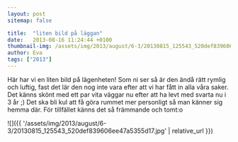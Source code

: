```yaml
---
layout: post
sitemap: false

title:  "liten bild på läggan"
date:   2013-08-16 11:24:44 +0100
thumbnail-img: /assets/img/2013/august/6-3/20130815_125543_520def839606ee47a5355d17.jpg
author: Eva
tags: ["2013"]
---
```


Här har vi en liten bild på lägenheten!  Som ni ser så är den ändå rätt rymlig och luftig, fast det lär den nog inte vara efter att vi har fått in alla våra saker. Det känns skönt med ett par vita väggar nu efter att ha levt med svarta nu i 3 år ;) Det ska bli kul att få göra rummet mer personligt så man känner sig hemma där. För tillfället känns det så främmande och tomt:o

![]({{ '/assets/img/2013/august/6-3/20130815_125543_520def839606ee47a5355d17.jpg'  | relative_url }})

